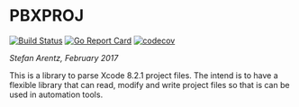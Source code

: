 # PBXPROJ

[![Build Status](https://travis-ci.org/st3fan/pbxproj.svg?branch=master)](https://travis-ci.org/st3fan/pbxproj) [![Go Report Card](https://goreportcard.com/badge/github.com/st3fan/pbxproj)](https://goreportcard.com/report/github.com/st3fan/pbxproj) [![codecov](https://codecov.io/gh/st3fan/pbxproj/branch/master/graph/badge.svg)](https://codecov.io/gh/st3fan/pbxproj)


*Stefan Arentz, February 2017*

This is a library to parse Xcode 8.2.1 project files. The intend is to have a flexible library that can read, modify and write project files so that is can be used in automation tools.
